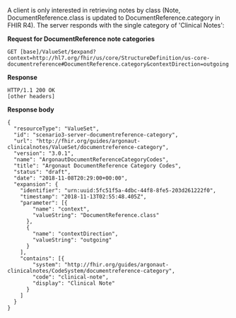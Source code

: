 
A client is only interested in retrieving notes by class (Note, DocumentReference.class is updated to DocumentReference.category in FHIR R4).  The server responds with the single category of 'Clinical Notes':

**Request for DocumentReference note categories**

~~~
GET [base]/ValueSet/$expand?context=http://hl7.org/fhir/us/core/StructureDefinition/us-core-documentreference#DocumentReference.category&contextDirection=outgoing
~~~

**Response**

~~~
HTTP/1.1 200 OK
[other headers]
~~~

**Response body**

~~~
{
  "resourceType": "ValueSet",
  "id": "scenario3-server-documentreference-category",
  "url": "http://fhir.org/guides/argonaut-clinicalnotes/ValueSet/documentreference-category",
  "version": "3.0.1",
  "name": "ArgonautDocumentReferenceCategoryCodes",
  "title": "Argonaut DocumentReference Category Codes",
  "status": "draft",
  "date": "2018-11-08T20:29:00+00:00",
  "expansion": {
    "identifier": "urn:uuid:5fc51f5a-4dbc-44f8-8fe5-203d261222f0",
    "timestamp": "2018-11-13T02:55:48.405Z",
    "parameter": [{
        "name": "context",
        "valueString": "DocumentReference.class"
      },
      {
        "name": "contextDirection",
        "valueString": "outgoing"
      }
    ],
    "contains": [{
        "system": "http://fhir.org/guides/argonaut-clinicalnotes/CodeSystem/documentreference-category",
        "code": "clinical-note",
        "display": "Clinical Note"
      }
    ]
  }
}
~~~
